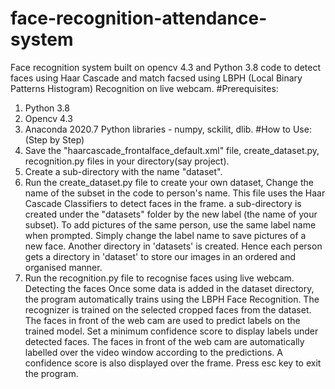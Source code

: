 # face-recognition-attendance-system
Face recognition system built on opencv 4.3 and Python 3.8 code to detect faces using Haar Cascade and match facsed using LBPH (Local Binary Patterns Histogram) Recognition on live webcam.
#Prerequisites:
1. Python 3.8
2. Opencv 4.3 
3. Anaconda 2020.7
Python libraries - numpy, sckilit, dlib.
#How to Use: (Step by Step)
1. Save the "haarcascade_frontalface_default.xml" file, create_dataset.py, recognition.py files in your directory(say project).
2. Create a sub-directory with the name "dataset".
3. Run the create_dataset.py file to create your own dataset, Change the name of the subset in the code to person's name.
This file uses the Haar Cascade Classifiers to detect faces in the frame. a sub-directory is created under the "datasets" folder by the new label (the name of your subset). To add pictures of the same person, use the same label name when prompted. Simply change the label name to save pictures of a new face. Another directory in 'datasets' is created. Hence each person gets a directory in 'dataset' to store our images in an ordered and organised manner.
4. Run the recognition.py file to recognise faces using live webcam. Detecting the faces Once some data is added in the dataset directory, the program automatically trains using the LBPH Face Recognition. The recognizer is trained on the selected cropped faces from the dataset. The faces in front of the web cam are used to predict labels on the trained model. Set a minimum confidence score to display labels under detected faces. The faces in front of the web cam are automatically labelled over the video window according to the predictions. A confidence score is also displayed over the frame.
Press esc key to exit the program.

